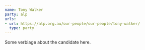 ```yaml
---
name: Tony Walker
party: alp
urls:
- url: https://alp.org.au/our-people/our-people/tony-walker/
  type: party
---
```

Some verbiage about the candidate here.
